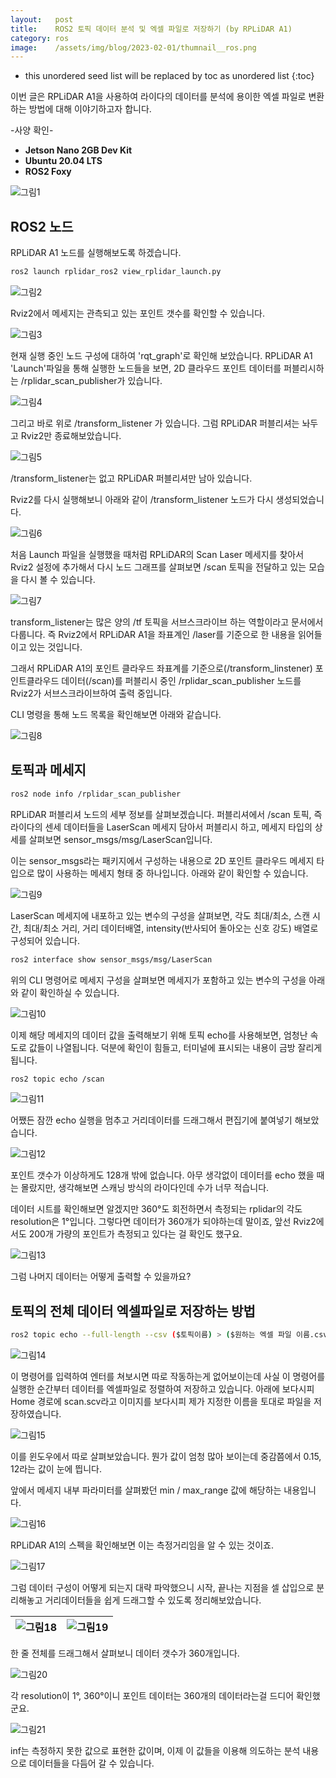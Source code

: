 ```yaml
---
layout:   post
title:    ROS2 토픽 데이터 분석 및 엑셀 파일로 저장하기 (by RPLiDAR A1)
category: ros
image:    /assets/img/blog/2023-02-01/thumnail__ros.png
---
```


* this unordered seed list will be replaced by toc as unordered list
{:toc}

이번 글은 RPLiDAR A1을 사용하여 라이다의 데이터를 분석에 용이한 엑셀 파일로 변환하는 방법에 대해 이야기하고자 합니다. 

-사양 확인-
* **Jetson Nano 2GB Dev Kit**
* **Ubuntu 20.04 LTS**
* **ROS2 Foxy**

![그림1](https://github.com/BGAB0322/bgab.github.io/blob/main/assets/img/blog/2023-02-01/topic_to_excel_1.png?raw=true)

## ROS2 노드
RPLiDAR A1 노드를 실행해보도록 하겠습니다. 
~~~bash
ros2 launch rplidar_ros2 view_rplidar_launch.py
~~~

![그림2](https://github.com/BGAB0322/bgab.github.io/blob/main/assets/img/blog/2023-02-01/topic_to_excel_2.png?raw=true)

Rviz2에서 메세지는 관측되고 있는 포인트 갯수를 확인할 수 있습니다.

![그림3](https://github.com/BGAB0322/bgab.github.io/blob/main/assets/img/blog/2023-02-01/topic_to_excel_3.png?raw=true)

현재 실행 중인 노드 구성에 대하여 'rqt_graph'로 확인해 보았습니다. RPLiDAR A1 'Launch'파일을 통해 실행한 노드들을 보면, 2D 클라우드 포인트 데이터를 퍼블리시하는 /rplidar_scan_publisher가 있습니다.

![그림4](https://github.com/BGAB0322/bgab.github.io/blob/main/assets/img/blog/2023-02-01/topic_to_excel_4.png?raw=true)

그리고 바로 위로 /transform_listener 가 있습니다. 그럼 RPLiDAR 퍼블리셔는 놔두고 Rviz2만 종료해보았습니다.

![그림5](https://github.com/BGAB0322/bgab.github.io/blob/main/assets/img/blog/2023-02-01/topic_to_excel_5.png?raw=true)

/transform_listener는 없고 RPLiDAR 퍼블리셔만 남아 있습니다. 

Rviz2를 다시 실행해보니 아래와 같이 /transform_listener 노드가 다시 생성되었습니다.

![그림6](https://github.com/BGAB0322/bgab.github.io/blob/main/assets/img/blog/2023-02-01/topic_to_excel_6.png?raw=true)

처음 Launch 파일을 실행했을 때처럼 RPLiDAR의 Scan Laser 메세지를 찾아서 Rviz2 설정에 추가해서 다시 노드 그래프를 살펴보면 /scan 토픽을 전달하고 있는 모습을 다시 볼 수 있습니다.

![그림7](https://github.com/BGAB0322/bgab.github.io/blob/main/assets/img/blog/2023-02-01/topic_to_excel_7.png?raw=true)

transform_listener는 많은 양의 /tf 토픽을 서브스크라이브 하는 역할이라고 문서에서 다룹니다. 즉 Rviz2에서 RPLiDAR A1을 좌표계인 /laser를 기준으로 한 내용을 읽어들이고 있는 것입니다.

그래서 RPLiDAR A1의 포인트 클라우드 좌표계를 기준으로(/transform_linstener) 포인트클라우드 데이터(/scan)를 퍼블리시 중인 /rplidar_scan_publisher 노드를 Rviz2가 서브스크라이브하여 출력 중입니다.

CLI 명령을 통해 노드 목록을 확인해보면 아래와 같습니다.

![그림8](https://github.com/BGAB0322/bgab.github.io/blob/main/assets/img/blog/2023-02-01/topic_to_excel_8.png?raw=true)

## 토픽과 메세지

~~~bash
ros2 node info /rplidar_scan_publisher
~~~

RPLiDAR 퍼블리셔 노드의 세부 정보를 살펴보겠습니다. 퍼블리셔에서 /scan 토픽, 즉 라이다의 센세 데이터들을 LaserScan 메세지 담아서 퍼블리시 하고, 메세지 타입의 상세를 살펴보면 sensor_msgs/msg/LaserScan입니다.

이는 sensor_msgs라는 패키지에서 구성하는 내용으로 2D 포인트 클라우드 메세지 타입으로 많이 사용하는 메세지 형태 중 하나입니다. 아래와 같이 확인할 수 있습니다.

![그림9](https://github.com/BGAB0322/bgab.github.io/blob/main/assets/img/blog/2023-02-01/topic_to_excel_9.png?raw=true)

LaserScan 메세지에 내포하고 있는 변수의 구성을 살펴보면, 각도 최대/최소, 스캔 시간, 최대/최소 거리, 거리 데이터배열, intensity(반사되어 돌아오는 신호 강도) 배열로 구성되어 있습니다.

~~~bash
ros2 interface show sensor_msgs/msg/LaserScan
~~~
위의 CLI 명령어로 메세지 구성을 살펴보면 메세지가 포함하고 있는 변수의 구성을 아래와 같이 확인하실 수 있습니다.

![그림10](https://github.com/BGAB0322/bgab.github.io/blob/main/assets/img/blog/2023-02-01/topic_to_excel_10.png?raw=true)

이제 해당 메세지의 데이터 값을 출력해보기 위해 토픽 echo를 사용해보면, 엄청난 속도로 값들이 나열됩니다. 덕분에 확인이 힘들고, 터미널에 표시되는 내용이 금방 잘리게 됩니다.

~~~bash
ros2 topic echo /scan
~~~

![그림11](https://github.com/BGAB0322/bgab.github.io/blob/main/assets/img/blog/2023-02-012023-02-01/topic_to_excel_11.png?raw=true)

어쨌든 잠깐 echo 실행을 멈추고 거리데이터를 드래그해서 편집기에 붙여넣기 해보았습니다.

![그림12](https://github.com/BGAB0322/bgab.github.io/blob/main/assets/img/blog/2023-02-01/topic_to_excel_12.png?raw=true)

포인트 갯수가 이상하게도 128개 밖에 없습니다. 아무 생각없이 데이터를 echo 했을 때는 몰랐지만, 생각해보면 스캐닝 방식의 라이다인데 수가 너무 적습니다.

데이터 시트를 확인해보면 알겠지만 360°도 회전하면서 측정되는 rplidar의 각도 resolution은 1°입니다. 그렇다면 데이터가 360개가 되야하는데 말이죠, 앞선 Rviz2에서도 200개 가량의 포인트가 측정되고 있다는 걸  확인도 했구요.

![그림13](https://github.com/BGAB0322/bgab.github.io/blob/main/assets/img/blog/2023-02-01/topic_to_excel_13.png?raw=true)

그럼 나머지 데이터는 어떻게 출력할 수 있을까요?

## 토픽의 전체 데이터 엑셀파일로 저장하는 방법

~~~bash
ros2 topic echo --full-length --csv ($토픽이름) > ($원하는 엑셀 파일 이름.csv)
~~~
![그림14](https://github.com/BGAB0322/bgab.github.io/blob/main/assets/img/blog/2023-02-01/topic_to_excel_14.png?raw=true)

이 명령어를 입력하여 엔터를 쳐보시면 따로 작동하는게 없어보이는데 사실 이 명령어를 실행한 순간부터 데이터를 엑셀파일로 정렬하여 저장하고 있습니다. 아래에 보다시피 Home 경로에 scan.scv라고 이미지를 보다시피 제가 지정한 이름을 토대로 파일을 저장하였습니다.

![그림15](https://github.com/BGAB0322/bgab.github.io/blob/main/assets/img/blog/2023-02-01/topic_to_excel_15.png?raw=true)

이를 윈도우에서 따로 살펴보았습니다. 뭔가 값이 엄청 많아 보이는데 중감쯤에서 0.15, 12라는 값이 눈에 띕니다.

앞에서 메세지 내부 파라미터를 살펴봤던 min / max_range 값에 해당하는 내용입니다. 

![그림16](https://github.com/BGAB0322/bgab.github.io/blob/main/assets/img/blog/2023-02-01/topic_to_excel_16.png?raw=true)

RPLiDAR A1의 스펙을 확인해보면 이는 측정거리임을 알 수 있는 것이죠.

![그림17](https://github.com/BGAB0322/bgab.github.io/blob/main/assets/img/blog/2023-02-01/topic_to_excel_17.png?raw=true)

그럼 데이터 구성이 어떻게 되는지 대략 파악했으니 시작, 끝나는 지점을 셀 삽입으로 분리해놓고 거리데이터들을 쉽게 드래그할 수 있도록 정리해보았습니다.

![그림18](https://github.com/BGAB0322/bgab.github.io/blob/main/assets/img/blog/2023-02-01/topic_to_excel_18.png?raw=true) | ![그림19](https://github.com/BGAB0322/bgab.github.io/blob/main/assets/img/blog/2023-02-01/topic_to_excel_19.png?raw=true)
---|---|

한 줄 전체를 드래그해서 살펴보니 데이터 갯수가 360개입니다.

![그림20](https://github.com/BGAB0322/bgab.github.io/blob/main/assets/img/blog/2023-02-01/topic_to_excel_20.png?raw=true)

각 resolution이 1°, 360°이니 포인트 데이터는 360개의 데이터라는걸 드디어 확인했군요. 

![그림21](https://github.com/BGAB0322/bgab.github.io/blob/main/assets/img/blog/2023-02-01/topic_to_excel_21.png?raw=true)

inf는 측정하지 못한 값으로 표현한 값이며, 이제 이 값들을 이용해 의도하는 분석 내용으로 데이터들을 다듬어 갈 수 있습니다.

